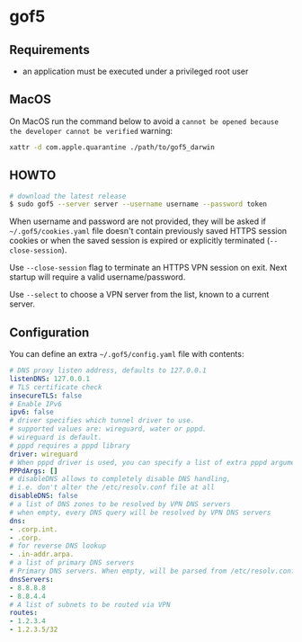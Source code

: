 # gof5

## Requirements

* an application must be executed under a privileged root user

## MacOS

On MacOS run the command below to avoid a `cannot be opened because the developer cannot be verified` warning:

```sh
xattr -d com.apple.quarantine ./path/to/gof5_darwin
```

## HOWTO

```sh
# download the latest release
$ sudo gof5 --server server --username username --password token
```

When username and password are not provided, they will be asked if `~/.gof5/cookies.yaml` file doesn't contain previously saved HTTPS session cookies or when the saved session is expired or explicitly terminated (`--close-session`).

Use `--close-session` flag to terminate an HTTPS VPN session on exit. Next startup will require a valid username/password.

Use `--select` to choose a VPN server from the list, known to a current server.

## Configuration

You can define an extra `~/.gof5/config.yaml` file with contents:

```yaml
# DNS proxy listen address, defaults to 127.0.0.1
listenDNS: 127.0.0.1
# TLS certificate check
insecureTLS: false
# Enable IPv6
ipv6: false
# driver specifies which tunnel driver to use.
# supported values are: wireguard, water or pppd.
# wireguard is default.
# pppd requires a pppd library
driver: wireguard
# When pppd driver is used, you can specify a list of extra pppd arguments
PPPdArgs: []
# disableDNS allows to completely disable DNS handling,
# i.e. don't alter the /etc/resolv.conf file at all
disableDNS: false
# a list of DNS zones to be resolved by VPN DNS servers
# when empty, every DNS query will be resolved by VPN DNS servers
dns:
- .corp.int.
- .corp.
# for reverse DNS lookup
- .in-addr.arpa.
# a list of primary DNS servers
# Primary DNS servers. When empty, will be parsed from /etc/resolv.conf
dnsServers:
- 8.8.8.8
- 8.8.4.4
# A list of subnets to be routed via VPN
routes:
- 1.2.3.4
- 1.2.3.5/32
```
